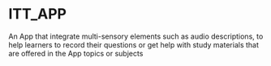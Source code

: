 # ITT_APP
An App that integrate multi-sensory elements such as audio descriptions, to help learners to record their questions or get help with study materials that are offered in the App topics or subjects
